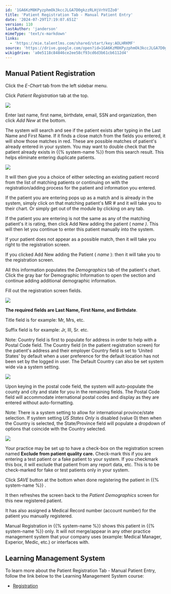 ```yaml
---
id: '1GA6KzM8KPyzphmOk3kccJLGA7D0gkzzRLHjVrhVIZo0'
title: 'Patient Registration Tab - Manual Patient Entry'
date: '2024-07-29T17:19:07.651Z'
version: 110
lastAuthor: 'janderson'
mimeType: 'text/x-markdown'
links:
  - 'https://mie.talentlms.com/shared/start/key:AOLHRKMF'
source: 'https://drive.google.com/open?id=1GA6KzM8KPyzphmOk3kccJLGA7D0gkzzRLHjVrhVIZo0'
wikigdrive: 'a0e5118c84846ce2ee58cf93cd6d3b61cb6112d4'
---
```

## Manual Patient Registration

Click the *E-Chart* tab from the left sidebar menu.

Click *Patient Registration* tab at the top.

![](../patient-registration-tab-manual-patient-entry.assets/cc477755b80089f729fe4ddfed5c189b.png)

Enter last name, first name, birthdate, email, SSN and organization, then click *Add New* at the bottom.

The system will search and see if the patient exists after typing in the Last Name and First Name. If it finds a close match from the fields you entered, it will show those matches in red. These are possible matches of patient's already entered in your system. You may want to double check that the patient already exists in {{% system-name %}} from this search result. This helps eliminate entering duplicate patients.

![](../patient-registration-tab-manual-patient-entry.assets/3e5a8800ad9459433eedd7e0d2e107de.png)

It will then give you a choice of either selecting an existing patient record from the list of matching patients or continuing on with the registration/adding process for the patient and information you entered.

If the patient you are entering pops up as a match and is already in the system, simply click on that matching patient's MR # and it will take you to their chart. Or simply get out of the module by clicking on any tab.

If the patient you are entering is not the same as any of the matching patient's it is rating, then click Add New adding the patient ( *name )*. This will then let you continue to enter this patient manually into the system.

If your patient does not appear as a possible match, then it will take you right to the registration screen.

If you clicked Add New adding the Patient ( *name* ): then it will take you to the registration screen.

All this information populates the *Demographics* tab of the patient's chart. Click the gray bar for Demographic Information to open the section and continue adding additional demographic information.

Fill out the registration screen fields.

![](../patient-registration-tab-manual-patient-entry.assets/9c7bec10fd0f9bbd3d43ec2639b0b067.png)

**The required fields are Last Name, First Name, and Birthdate**.

Title field is for example: Mr, Mrs, etc.

Suffix field is for example: Jr, III, Sr. etc.

Note: Country field is first to populate for address in order to help with a Postal Code field. The Country field (in the patient registration screen) for the patient's address and their employer Country field is set to ‘United States' by default when a user preference for the default location has not been set by the logged in user. The Default Country can also be set system wide via a system setting.

![](../patient-registration-tab-manual-patient-entry.assets/cbdfffaf5e5c3fd20b7a5654ddb6713b.png)

Upon keying in the postal code field, the system will auto-populate the county and city and state for you in the remaining fields. The Postal Code field will accommodate international postal codes and display as they are entered without auto-formatting.

Note: There is a system setting to allow for international province/state selection. If system setting *US States Only* is disabled (value 0) then when the Country is selected, the State/Province field will populate a dropdown of options that coincide with the Country selected.

![](../patient-registration-tab-manual-patient-entry.assets/bc697fa6633306ff7df856a80272f98d.png)

Your practice may be set up to have a check-box on the registration screen named **Exclude from patient quality care.** Check-mark this if you are entering a test patient or a fake patient to your system. If you checkmark this box, it will exclude that patient from any report data, etc. This is to be check-marked for fake or test patients only in your system.

Click *SAVE* button at the bottom when done registering the patient in {{% system-name %}} .

It then refreshes the screen back to the *Patient Demographics* screen for this new registered patient.

It has also assigned a Medical Record number (account number) for the patient you manually registered.

Manual Registration in {{% system-name %}} shows this patient in {{% system-name %}} only. It will not merge/appear in any other practice management system that your company uses (example: Medical Manager, Experior, Medic, etc.) or interfaces with.

## Learning Management System

To learn more about the Patient Registration Tab - Manual Patient Entry, follow the link below to the Learning Management System course:

* [Registration](https://mie.talentlms.com/shared/start/key:AOLHRKMF)
